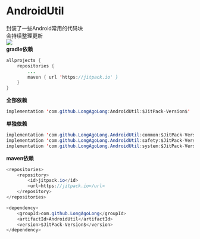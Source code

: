 # AndroidUtil
封装了一些Android常用的代码块  
会持续整理更新  
[![](https://jitpack.io/v/LongAgoLong/AndroidUtil.svg)](https://jitpack.io/#LongAgoLong/AndroidUtil)  
**gradle依赖**
```java
allprojects {
	repositories {
		...
		maven { url 'https://jitpack.io' }
	}
}
```
**全部依赖**
```java
implementation 'com.github.LongAgoLong:AndroidUtil:$JitPack-Version$'
```
**单独依赖**
```java
implementation 'com.github.LongAgoLong.AndroidUtil:common:$JitPack-Version$'
implementation 'com.github.LongAgoLong.AndroidUtil:safety:$JitPack-Version$'
implementation 'com.github.LongAgoLong.AndroidUtil:system:$JitPack-Version$'
```
**maven依赖**
```java
<repositories>
	<repository>
		<id>jitpack.io</id>
		<url>https://jitpack.io</url>
	</repository>
</repositories>
```
```java
<dependency>
	<groupId>com.github.LongAgoLong</groupId>
	<artifactId>AndroidUtil</artifactId>
	<version>$JitPack-Version$</version>
</dependency>
```
